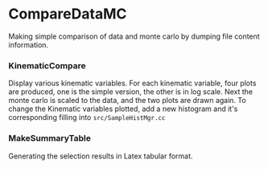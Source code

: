 # CompareDataMC

Making simple comparison of data and monte carlo by dumping file content information.

### KinematicCompare
Display various kinematic variables. For each kinematic variable, four plots are produced, one is the simple version, the other is in log scale. Next the monte carlo is scaled to the data, and the two plots are drawn again. To change the Kinematic variables plotted, add a new histogram and it's corresponding filling into `src/SampleHistMgr.cc` 


### MakeSummaryTable
Generating the selection results in Latex tabular format.
